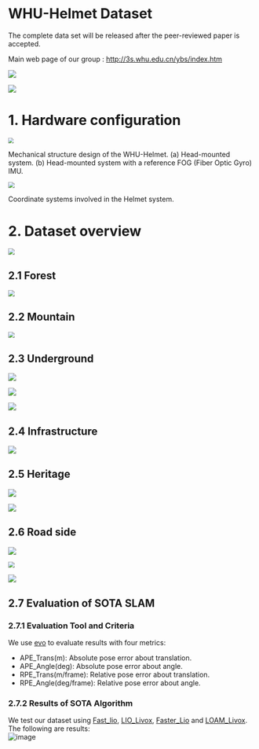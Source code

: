 # WHU-Helmet Dataset

The complete data set will be released after the peer-reviewed paper is accepted.

Main web page of our group : http://3s.whu.edu.cn/ybs/index.htm

![](https://pic.imgdb.cn/item/62b0366d0947543129e8cb24.jpg)


![](https://pic.imgdb.cn/item/62b036f70947543129e9a739.jpg)



# 1. Hardware configuration 



<img src="https://pic.imgdb.cn/item/6284bbfd09475431295a2f1f.jpg" style="zoom: 67%;" />

Mechanical structure design of the WHU-Helmet. (a) Head-mounted system. (b) Head-mounted system with a reference FOG (Fiber Optic Gyro) IMU.

<img src="https://pic.imgdb.cn/item/6284bc3409475431295a7936.jpg" style="zoom: 80%;" />

Coordinate systems involved in the Helmet system.

# 2. Dataset overview

<img src="https://pic.imgdb.cn/item/6284c8d709475431296abbe3.jpg" style="zoom: 80%;" />

## 2.1 Forest

<img src="https://pic.imgdb.cn/item/6284c9dd09475431296c0ca0.jpg" style="zoom:80%;" />

## 2.2 Mountain

<img src="https://pic.imgdb.cn/item/6284ca0709475431296c4009.jpg" style="zoom:80%;" />

## 2.3 Underground

<img src="https://pic.imgdb.cn/item/6284ce9509475431297180d5.jpg"  />

![](https://pic.imgdb.cn/item/6284cec9094754312971bbbc.jpg)

![](https://pic.imgdb.cn/item/6284cef2094754312971e897.jpg)

## 2.4 Infrastructure

![](https://pic.imgdb.cn/item/6284cf150947543129720b42.jpg)

## 2.5 Heritage 

![](https://pic.imgdb.cn/item/6284cf610947543129725b7d.jpg)

![](https://pic.imgdb.cn/item/6284cf770947543129727749.jpg)

## 2.6 Road side

![](https://pic.imgdb.cn/item/6284d00b0947543129730f5d.jpg)

<img src="https://pic.imgdb.cn/item/6284d0260947543129732e3e.jpg" style="zoom: 80%;" />

![](https://pic.imgdb.cn/item/6284d0400947543129734dc2.jpg)



## 2.7 Evaluation of SOTA SLAM
### 2.7.1 Evaluation Tool and Criteria 
We use [evo](https://github.com/MichaelGrupp/evo) to evaluate results with four metrics:  
* APE_Trans(m): Absolute pose error about translation.
* APE_Angle(deg): Absolute pose error about angle.
* RPE_Trans(m/frame): Relative pose error about translation.
* RPE_Angle(deg/frame): Relative pose error about angle.
### 2.7.2 Results of SOTA Algorithm
We test our dataset using [Fast_lio](https://github.com/hku-mars/FAST_LIO), [LIO_Livox](https://github.com/Livox-SDK/LIO-Livox), [Faster_Lio](https://github.com/gaoxiang12/faster-lio) and [LOAM_Livox](https://github.com/hku-mars/loam_livox). The following are results:	
![image](https://user-images.githubusercontent.com/52630624/173481649-a1293475-840a-4f42-a152-571379554ceb.png)







